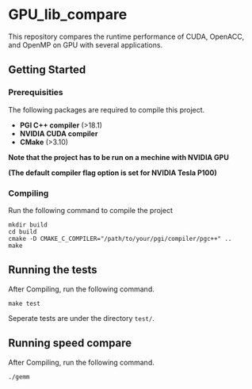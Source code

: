 # GPU_lib_compare
This repository compares the runtime performance of CUDA, OpenACC, and OpenMP on GPU with several applications.

## Getting Started

### Prerequisities
The following packages are required to compile this project.

- __PGI C++ compiler__ (>18.1)
- __NVIDIA CUDA compiler__
- __CMake__ (>3.10)

__Note that the project has to be run on a mechine with NVIDIA GPU__

__(The default compiler flag option is set for NVIDIA Tesla P100)__

### Compiling
Run the following command to compile the project
```
mkdir build
cd build
cmake -D CMAKE_C_COMPILER="/path/to/your/pgi/compiler/pgc++" ..
make
```

## Running the tests
After Compiling, run the following command.
```
make test
```
Seperate tests are under the directory `test/`.

## Running speed compare
After Compiling, run the following command.
```
./gemm
```
